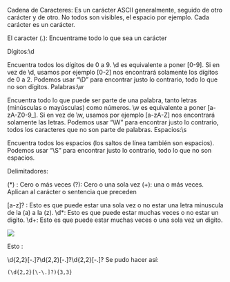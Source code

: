 Cadena de Caracteres: Es un carácter ASCII generalmente, seguido de otro carácter y de otro. No todos son visibles, el espacio por ejemplo. Cada carácter es un carácter.

El caracter (.): Encuentrame todo lo que sea un carácter


Dígitos:\d

Encuentra todos los dígitos de 0 a 9.
\d es equivalente a poner [0-9].
Si en vez de \d, usamos por ejemplo [0-2] nos encontrará solamente los dígitos de 0 a 2.
Podemos usar “\D” para encontrar justo lo contrario, todo lo que no son dígitos.
Palabras:\w

Encuentra todo lo que puede ser parte de una palabra, tanto letras (minúsculas o mayúsculas) como números.
\w es equivalente a poner [a-zA-Z0-9_].
Si en vez de \w, usamos por ejemplo [a-zA-Z] nos encontrará solamente las letras.
Podemos usar “\W” para encontrar justo lo contrario, todos los caracteres que no son parte de palabras.
Espacios:\s

Encuentra todos los espacios (los saltos de línea también son espacios).
Podemos usar “\S” para encontrar justo lo contrario, todo lo que no son espacios.

Delimitadores:

(*) : Cero o más veces
(?): Cero o una sola vez
(+): una o más veces.
Aplican al carácter o sentencia que preceden

[a-z]? : Esto es que puede estar una sola vez o no estar una letra minuscula de la (a) a la (z).
\d*: Esto es que puede estar muchas veces o no estar un digito.
\d+: Esto es que puede estar muchas veces o una sola vez un digito.

<img src="https://static.platzi.com/media/user_upload/Captura%20de%20pantalla%20de%202018-06-19%2023-08-30-118ac225-25ca-4823-8112-41cbf410fbc5.jpg">

Esto :

\d{2,2}[\-\.]?\d{2,2}[\-\.]?\d{2,2}[\-\.]?
Se pudo hacer así:

	(\d{2,2}[\-\.]?){3,3}

	